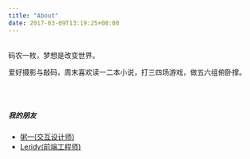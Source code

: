 ```yaml
---
title: "About"
date: 2017-03-09T13:19:25+08:00
---
```

<br>
码农一枚，梦想是改变世界。

爱好摄影与敲码，周末喜欢读一二本小说，打三四场游戏，做五六组俯卧撑。


<br><br>
##### 我的朋友

* [粥一(交互设计师)](https://www.nixiaoyu.cn/)
* [Leridy(前端工程师)](http://www.leridy.pw/blog/)
